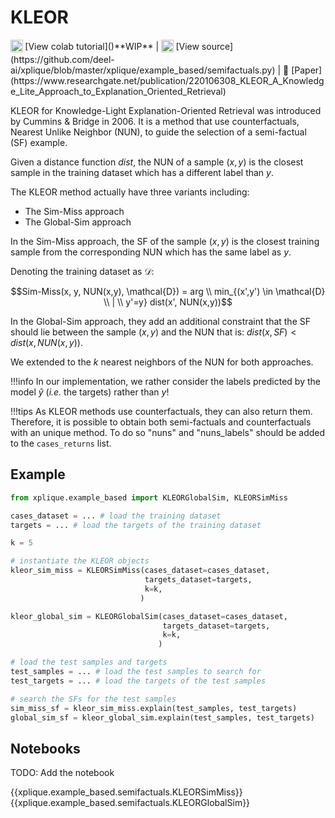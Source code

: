 # KLEOR

<sub>
    <img src="https://upload.wikimedia.org/wikipedia/commons/d/d0/Google_Colaboratory_SVG_Logo.svg" width="20">
</sub> [View colab tutorial]()**WIP** |
<sub>
    <img src="https://upload.wikimedia.org/wikipedia/commons/9/91/Octicons-mark-github.svg" width="20">
</sub> [View source](https://github.com/deel-ai/xplique/blob/master/xplique/example_based/semifactuals.py) |
📰 [Paper](https://www.researchgate.net/publication/220106308_KLEOR_A_Knowledge_Lite_Approach_to_Explanation_Oriented_Retrieval)

KLEOR for Knowledge-Light Explanation-Oriented Retrieval was introduced by Cummins & Bridge in 2006. It is a method that use counterfactuals, Nearest Unlike Neighbor (NUN), to guide the selection of a semi-factual (SF) example.

Given a distance function $dist$, the NUN of a sample $(x, y)$ is the closest sample in the training dataset which has a different label than $y$.

The KLEOR method actually have three variants including:

- The Sim-Miss approach
- The Global-Sim approach

In the Sim-Miss approach, the SF of the sample $(x,y)$ is the closest training sample from the corresponding NUN which has the same label as $y$.

Denoting the training dataset as $\mathcal{D}$:

$$Sim-Miss(x, y, NUN(x,y), \mathcal{D}) = arg \\ min_{(x',y') \in \mathcal{D} \\ | \\ y'=y} dist(x', NUN(x,y))$$

In the Global-Sim approach, they add an additional constraint that the SF should lie between the sample $(x,y)$ and the NUN that is: $dist(x, SF) < dist(x, NUN(x,y))$.

We extended to the $k$ nearest neighbors of the NUN for both approaches.

!!!info
    In our implementation, we rather consider the labels predicted by the model $\hat{y}$ (*i.e.* the targets) rather than $y$!

!!!tips
    As KLEOR methods use counterfactuals, they can also return them. Therefore, it is possible to obtain both semi-factuals and counterfactuals with an unique method. To do so "nuns" and "nuns_labels" should be added to the `cases_returns` list.

## Example

```python
from xplique.example_based import KLEORGlobalSim, KLEORSimMiss

cases_dataset = ... # load the training dataset
targets = ... # load the targets of the training dataset

k = 5

# instantiate the KLEOR objects
kleor_sim_miss = KLEORSimMiss(cases_dataset=cases_dataset,
                              targets_dataset=targets,
                              k=k,
                             )

kleor_global_sim = KLEORGlobalSim(cases_dataset=cases_dataset,
                                  targets_dataset=targets,
                                  k=k,
                                 )

# load the test samples and targets
test_samples = ... # load the test samples to search for
test_targets = ... # load the targets of the test samples

# search the SFs for the test samples
sim_miss_sf = kleor_sim_miss.explain(test_samples, test_targets)
global_sim_sf = kleor_global_sim.explain(test_samples, test_targets)
```

## Notebooks

TODO: Add the notebook

{{xplique.example_based.semifactuals.KLEORSimMiss}}
{{xplique.example_based.semifactuals.KLEORGlobalSim}}